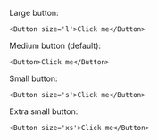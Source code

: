 Large button:

    <Button size='l'>Click me</Button>

Medium button (default):

    <Button>Click me</Button>

Small button:

    <Button size='s'>Click me</Button>

Extra small button:

    <Button size='xs'>Click me</Button>